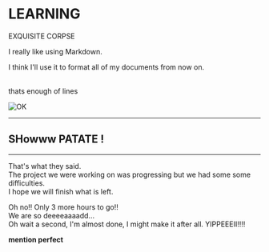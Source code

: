 # LEARNING
EXQUISITE CORPSE
<p>I really like using Markdown.</p>

<p>I think I'll use it to format all of my documents from now on.</p>
<br> thats enough of lines </p>

![OK](https://syspro3god.github.io/syspro3god/sajtovi/grupa1/FruljSajt/ragecomic12345.jpg)

-------
## SHowww PATATE !

*******

That's what they said.  
The project we were working on was progressing but we had some some difficulties.  
I hope we will finish what is left.   

Oh no!! Only 3 more hours to go!!  
We are so deeeeaaaadd...  
Oh wait a second, I'm almost done, I might make it after all. YIPPEEEII!!!!

**mention perfect**